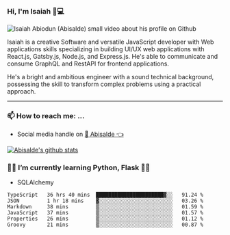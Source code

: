 ### Hi, I'm Isaiah 🌻💻

<img src="https://res.cloudinary.com/abisalde/image/upload/c_scale,h_311,w_816/v1616039512/Abisalde_github.gif" alt="Isaiah Abiodun (Abisalde) small video about his profile on Github">

Isaiah is a creative Software and versatile JavaScript developer with Web applications skills specializing in building UI/UX web applications with React.js, Gatsby.js, Node.js, and Express.js. He's able to communicate and consume GraphQL and RestAPI for frontend applications.

He's a bright and ambitious engineer with a sound technical background, possessing the skill to transform complex problems using a practical approach.
<hr>

### 📫 How to reach me: ...
- Social media handle on <a href="https://twitter.com/abisalde">🔔  Abisalde   👈</a>


[![Abisalde's github stats](https://github-readme-stats.vercel.app/api?username=abisalde)](https://github.com/abisalde/github-readme-stats)

### 👨‍💻️ I’m currently learning Python, Flask 👨‍💻️
- SQLAlchemy



<!--
**abisalde/Abisalde** is a ✨ _special_ ✨ repository because its `README.md` (this file) appears on your GitHub profile.

Here are some ideas to get you started:

- 🔭 I’m currently working on data engineering
- 🌱 I’m currently learning python
- 👯 I’m looking to collaborate with open source community
- 🤔 I’m looking for help with ...
- 💬 Ask me about ...
- 📫 How to reach me: ...
- 😄 Pronouns: ...
- ⚡ Fun fact: ...
-->

<!--START_SECTION:waka-->

```text
TypeScript   36 hrs 40 mins  ██████████████████████▓░░   91.24 %
JSON         1 hr 18 mins    ▓░░░░░░░░░░░░░░░░░░░░░░░░   03.26 %
Markdown     38 mins         ▒░░░░░░░░░░░░░░░░░░░░░░░░   01.59 %
JavaScript   37 mins         ▒░░░░░░░░░░░░░░░░░░░░░░░░   01.57 %
Properties   26 mins         ▒░░░░░░░░░░░░░░░░░░░░░░░░   01.12 %
Groovy       21 mins         ▒░░░░░░░░░░░░░░░░░░░░░░░░   00.87 %
```

<!--END_SECTION:waka-->

